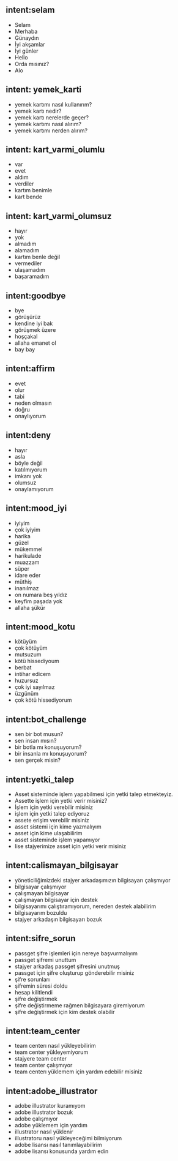 ## intent:selam
- Selam
- Merhaba
- Günaydın
- İyi akşamlar
- İyi günler
- Hello
- Orda mısınız?
- Alo

## intent: yemek_karti
- yemek kartımı nasıl kullanırım?
- yemek kartı nedir?
- yemek kartı nerelerde geçer?
- yemek kartımı nasıl alırım?
- yemek kartımı nerden alırım?


## intent: kart_varmi_olumlu

- var
- evet
- aldım
- verdiler
- kartım benimle
- kart bende

## intent: kart_varmi_olumsuz

- hayır
- yok
- almadım
- alamadım
- kartım benle değil
- vermediler
- ulaşamadım
- başaramadım





## intent:goodbye
- bye
- görüşürüz
- kendine iyi bak
- görüşmek üzere
- hoşçakal
- allaha emanet ol
- bay bay

## intent:affirm
- evet
- olur
- tabi
- neden olmasın
- doğru
- onaylıyorum

## intent:deny
- hayır
- asla
- böyle değil
- katılmıyorum
- imkanı yok
- olumsuz
- onaylamıyorum

## intent:mood_iyi
- iyiyim
- çok iyiyim
- harika
- güzel
- mükemmel
- harikulade
- muazzam
- süper
- idare eder
- müthiş
- inanılmaz
- on numara beş yıldız
- keyfim paşada yok
- allaha şükür

## intent:mood_kotu
- kötüyüm
- çok kötüyüm
- mutsuzum
- kötü hissediyoum
- berbat
- intihar edicem
- huzursuz
- çok iyi sayılmaz
- üzgünüm
- çok kötü hissediyorum

## intent:bot_challenge
- sen bir bot musun?
- sen insan mısın?
- bir botla mı konuşuyorum?
- bir insanla mı konuşuyorum?
- sen gerçek misin?


## intent:yetki_talep
- Asset sisteminde işlem yapabilmesi için yetki talep etmekteyiz.
- Assette işlem için yetki verir misiniz?
- İşlem için yetki verebilir misiniz
- işlem için yetki talep ediyoruz
- assete erişim verebilir misiniz
- asset sistemi için kime yazmalıyım
- asset için kime ulaşabilirim
- asset sisteminde işlem yapamıyor
- lise stajyerimize asset için yetki verir misiniz

## intent:calismayan_bilgisayar
- yöneticiliğimizdeki stajyer arkadaşımızın bilgisayarı çalışmıyor
- bilgisayar çalışmıyor
- çalışmayan bilgisayar
- çalışmayan bilgisayar için destek
- bilgisayarımı çalıştıramıyorum, nereden destek alabilirim
- bilgisayarım bozuldu
- stajyer arkadaşın bilgisayarı bozuk

## intent:sifre_sorun
- passget şifre işlemleri için nereye başvurmalıyım
- passget şifremi unuttum
- stajyer arkadaş passget  şifresini unutmuş
- passget için şifre oluşturup gönderebilir misiniz
- şifre sorunları
- şifremin süresi doldu
- hesap kilitlendi
- şifre değiştirmek
- şifre değiştirmeme rağmen bilgisayara giremiyorum
- şifre değiştirmek için kim destek olabilir

## intent:team_center
- team centerı nasıl yükleyebilirim
- team center yükleyemiyorum
- stajyere team center
- team center çalışmıyor
- team centerı yüklemem için yardım edebilir misiniz

## intent:adobe_illustrator
- adobe illustrator kuramıyom
- adobe illustrator bozuk
- adobe çalışmıyor
- adobe yüklemem için yardım
- illustrator nasıl yüklenir
- illustratoru nasıl yükleyeceğimi bilmiyorum
- adobe lisansı nasıl tanımlayabilirim
- adobe lisansı konusunda yardım edin